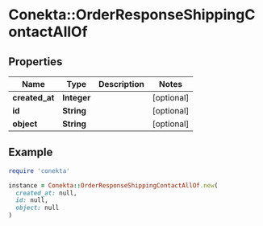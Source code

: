 # Conekta::OrderResponseShippingContactAllOf

## Properties

| Name | Type | Description | Notes |
| ---- | ---- | ----------- | ----- |
| **created_at** | **Integer** |  | [optional] |
| **id** | **String** |  | [optional] |
| **object** | **String** |  | [optional] |

## Example

```ruby
require 'conekta'

instance = Conekta::OrderResponseShippingContactAllOf.new(
  created_at: null,
  id: null,
  object: null
)
```

